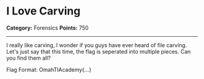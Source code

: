 # I Love Carving

**Category:** Forensics
**Points:** 750

---

I really like carving, I wonder if you guys have ever heard of file carving. Let's just say that this time, the flag is seperated into multiple pieces. Can you find them all?

Flag Format: OmahTIAcademy{...}
